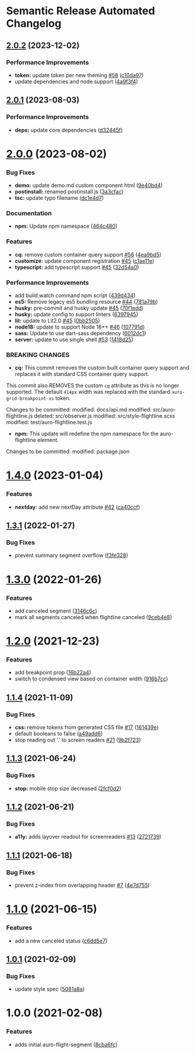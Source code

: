 # Semantic Release Automated Changelog

## [2.0.2](https://github.com/AlaskaAirlines/auro-flightline/compare/v2.0.1...v2.0.2) (2023-12-02)


### Performance Improvements

* **token:** update token per new theming [#58](https://github.com/AlaskaAirlines/auro-flightline/issues/58) ([c10da97](https://github.com/AlaskaAirlines/auro-flightline/commit/c10da97eab1e15c71640235fca8a385a05a7c7f1))
* update dependencies and node support ([4a9f3f4](https://github.com/AlaskaAirlines/auro-flightline/commit/4a9f3f48a33b3683a4d9cd252cbf0a57824cfa02))

## [2.0.1](https://github.com/AlaskaAirlines/auro-flightline/compare/v2.0.0...v2.0.1) (2023-08-03)


### Performance Improvements

* **deps:** update core dependencies ([d32445f](https://github.com/AlaskaAirlines/auro-flightline/commit/d32445f0d1b016ff4f1aac1ebd30ed3a0fab8931))

# [2.0.0](https://github.com/AlaskaAirlines/auro-flightline/compare/v1.4.0...v2.0.0) (2023-08-02)


### Bug Fixes

* **demo:** update demo.md custom component html ([9e40bd4](https://github.com/AlaskaAirlines/auro-flightline/commit/9e40bd46fc3f70e4a09edc01b85241b6320f7dee))
* **postinstall:** renamed postinstall.js ([3a3cfac](https://github.com/AlaskaAirlines/auro-flightline/commit/3a3cfac288d2b0b7a3cbc25058d2627fe25080e0))
* **tsc:** update typo filename ([dc1e4d7](https://github.com/AlaskaAirlines/auro-flightline/commit/dc1e4d7cf44db8eb14cb3ef028da2b4a48a96d80))


### Documentation

* **npm:** Update npm namespace ([464c480](https://github.com/AlaskaAirlines/auro-flightline/commit/464c48018ef27cdbd4f930ad3a2b568e52b840cb))


### Features

* **cq:** remove custom container query support [#56](https://github.com/AlaskaAirlines/auro-flightline/issues/56) ([4ea9bd5](https://github.com/AlaskaAirlines/auro-flightline/commit/4ea9bd50ca7dc12031fa16697cd7d987b2102dfd))
* **customize:** update component registration [#45](https://github.com/AlaskaAirlines/auro-flightline/issues/45) ([c1ae11e](https://github.com/AlaskaAirlines/auro-flightline/commit/c1ae11e0db69f0e8b2bae6c4e7ea147aa018e43b))
* **typescript:** add typescript support [#45](https://github.com/AlaskaAirlines/auro-flightline/issues/45) ([32d54a0](https://github.com/AlaskaAirlines/auro-flightline/commit/32d54a0ab07cbd577a7ed8575fc4cc8fa5e40f31))


### Performance Improvements

* add build:watch command npm script ([439d434](https://github.com/AlaskaAirlines/auro-flightline/commit/439d4342b4ef80f2a1d0eaab0074a44392576815))
* **es5:** Remove legacy es5 bundling resource [#44](https://github.com/AlaskaAirlines/auro-flightline/issues/44) ([781a79b](https://github.com/AlaskaAirlines/auro-flightline/commit/781a79b41ca22cc650cd48196ed8a6b7a9c7be76))
* **husky:** pre-commit and husky update [#45](https://github.com/AlaskaAirlines/auro-flightline/issues/45) ([70f1edd](https://github.com/AlaskaAirlines/auro-flightline/commit/70f1eddbe87067860e4b0a4abbc7bb7c314ef37c))
* **husky:** update config to support linters ([6397945](https://github.com/AlaskaAirlines/auro-flightline/commit/63979453b6db20e3b53fea0058670c23923caf09))
* **lit:** update to Lit2.0 [#45](https://github.com/AlaskaAirlines/auro-flightline/issues/45) ([0bb2505](https://github.com/AlaskaAirlines/auro-flightline/commit/0bb2505ac5b2be7355e181c30bbdc362bde4c184))
* **node18:** update to support Node 18++ [#46](https://github.com/AlaskaAirlines/auro-flightline/issues/46) ([107791d](https://github.com/AlaskaAirlines/auro-flightline/commit/107791d808fd73b4d29c0283735d5fc9200f4c85))
* **sass:** Update to use dart-sass dependency ([6012dc1](https://github.com/AlaskaAirlines/auro-flightline/commit/6012dc10707ffd9e6ba955caff30aeacbf226588))
* **server:** update to use single shell [#53](https://github.com/AlaskaAirlines/auro-flightline/issues/53) ([1418d25](https://github.com/AlaskaAirlines/auro-flightline/commit/1418d25a6b41ec153f16582a5679dcbbce364e22))


### BREAKING CHANGES

* **cq:** This commit removes the custom built
container query support and replaces it with standard
CSS container query support.

This commit also REMOVES the custom `cq` attribute as this
is no longer supported. The default `414px` width was replaced
with the standard `auro-grid-breakpoint-xs` token.

Changes to be committed:
modified:   docs/api.md
modified:   src/auro-flightline.js
deleted:    src/observer.js
modified:   src/style-flightline.scss
modified:   test/auro-flightline.test.js
* **npm:** This update will redefine the npm namespace
for the auro-flightline element.

Changes to be committed:
	modified:   package.json

# [1.4.0](https://github.com/AlaskaAirlines/auro-flightline/compare/v1.3.1...v1.4.0) (2023-01-04)


### Features

* **nextday:** add new nextDay attribute [#42](https://github.com/AlaskaAirlines/auro-flightline/issues/42) ([ca40ccf](https://github.com/AlaskaAirlines/auro-flightline/commit/ca40ccf674e2a48868bef7946043a146b92f245a))

## [1.3.1](https://github.com/AlaskaAirlines/auro-flightline/compare/v1.3.0...v1.3.1) (2022-01-27)


### Bug Fixes

* prevent summary segment overflow ([f3fe328](https://github.com/AlaskaAirlines/auro-flightline/commit/f3fe328b17d13e9a3362c34a55649f26569ad00f))

# [1.3.0](https://github.com/AlaskaAirlines/auro-flightline/compare/v1.2.0...v1.3.0) (2022-01-26)


### Features

* add canceled segment ([3146c6c](https://github.com/AlaskaAirlines/auro-flightline/commit/3146c6c411214963ca9c4b8696baf79aebd03ad7))
* mark all segments canceled when flightline canceled ([9ceb4e8](https://github.com/AlaskaAirlines/auro-flightline/commit/9ceb4e85adb5777833e2b0606f9b3c320278e64f))

# [1.2.0](https://github.com/AlaskaAirlines/auro-flightline/compare/v1.1.4...v1.2.0) (2021-12-23)


### Features

* add breakpoint prop ([16b22a4](https://github.com/AlaskaAirlines/auro-flightline/commit/16b22a4c7a95ca30a4182d24faeae487acf6cfe3))
* switch to condensed view based on container width ([916b7cc](https://github.com/AlaskaAirlines/auro-flightline/commit/916b7cc30b845047824d957e5f1d99b7c4c33f2f))

## [1.1.4](https://github.com/AlaskaAirlines/auro-flightline/compare/v1.1.3...v1.1.4) (2021-11-09)


### Bug Fixes

* **css:** remove tokens from generated CSS file [#17](https://github.com/AlaskaAirlines/auro-flightline/issues/17) ([161439e](https://github.com/AlaskaAirlines/auro-flightline/commit/161439e6333dcb35d195f28fa4e8770ef45f5c6d))
* default booleans to false ([a49add6](https://github.com/AlaskaAirlines/auro-flightline/commit/a49add6f285c6d315b9540f3805874ed68407ba7))
* stop reading out '.' to screen readers [#21](https://github.com/AlaskaAirlines/auro-flightline/issues/21) ([9b2f723](https://github.com/AlaskaAirlines/auro-flightline/commit/9b2f723ef62aea668157fb9b0eaf8150d4bea779))

## [1.1.3](https://github.com/AlaskaAirlines/auro-flightline/compare/v1.1.2...v1.1.3) (2021-06-24)


### Bug Fixes

* **stop:** mobile stop size decreased ([2fcf0d2](https://github.com/AlaskaAirlines/auro-flightline/commit/2fcf0d2b761175035513151181b8596228b80d14))

## [1.1.2](https://github.com/AlaskaAirlines/auro-flightline/compare/v1.1.1...v1.1.2) (2021-06-21)


### Bug Fixes

* **a11y:** adds layover readout for screenreaders [#13](https://github.com/AlaskaAirlines/auro-flightline/issues/13) ([2721739](https://github.com/AlaskaAirlines/auro-flightline/commit/2721739cd3e6dd3d993624cc9d0050c181d1d7b3))

## [1.1.1](https://github.com/AlaskaAirlines/auro-flightline/compare/v1.1.0...v1.1.1) (2021-06-18)


### Bug Fixes

* prevent z-index from overlapping header [#7](https://github.com/AlaskaAirlines/auro-flightline/issues/7) ([4e7d755](https://github.com/AlaskaAirlines/auro-flightline/commit/4e7d755759a36b5b8c72babb2e1f7e73cb1b991b))

# [1.1.0](https://github.com/AlaskaAirlines/auro-flightline/compare/v1.0.1...v1.1.0) (2021-06-15)


### Features

* add a new canceled status ([c6dd5e7](https://github.com/AlaskaAirlines/auro-flightline/commit/c6dd5e7094cf26325f1ad936bba741eb1c10ac67))

## [1.0.1](https://github.com/AlaskaAirlines/auro-flightline/compare/v1.0.0...v1.0.1) (2021-02-09)


### Bug Fixes

* update style spec ([5081a8a](https://github.com/AlaskaAirlines/auro-flightline/commit/5081a8a77e853fc5f95b81f20f5c416ba771fc89))

# 1.0.0 (2021-02-08)


### Features

* adds initial auro-flight-segment ([8cba6fc](https://github.com/AlaskaAirlines/auro-flightline/commit/8cba6fcb252928e703bccb0ba98067da28b8d8fc))
